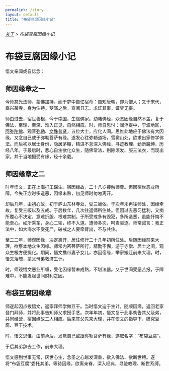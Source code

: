 ```yaml
---
permalink: /story
layout: default
title: "布袋豆腐因缘小记"
---
```


<div style="font-style: italic;"><a href="/about">关于</a> &gt; <span>布袋豆腐因缘小记</span></div>

# 布袋豆腐因缘小记

悟文亲闻或自忆念：

## 师因缘章之一

今师慈光法师，蒙佛加持，而于梦中自忆宿命：自知唐朝，即为僧人；又于宋代，嘉兴某寺，身为住持。梦寤之后，查阅县志，求证其事，证梦无妄。

师由过去，宿世善根，今于<abbr title="中国：指正法所住持处的中心地区。">中国</abbr>，生信佛家。幼睹佛经，众恶因缘自然不盖，复于佛法，至理、至深、难入正见，自然相应。时，师自思忖：阎浮提中，宁波地区，<abbr title="阿弥陀佛：即丰干禅师。">阿弥陀佛</abbr>、观音<abbr title="弥勒：即布袋和尚。">弥勒</abbr>、<abbr title="文殊：即寒山。">文殊</abbr><abbr title="普贤：即拾得。">普贤</abbr>，五位大士，应化人间。思惟此地应于佛法有大因缘，又念自己或于弥勒菩萨有缘。遂发心往弥勒道场，雪窦山处，欲求出家修学佛法。而后初以居士身份，隐居茅棚，精进不怠深入佛经，寻迹教理、勤断魔缚，历经八年。于最后时，悲心自生欲化众生，随佛常法，剔除须发、服三法衣，而现出家。并于当地摄受有缘，经十余载。

## 师因缘章之二

时年悟文，正在上海打工谋生。宿因缘故，二十八岁接触师尊。但因宿世恶业所障，今失正念时多造恶，因缘未熟，初见师时匆匆离开。

却后几年，由初心故，初于庐山东林寺处，受三皈依。于次年末再往师处，因缘牵故，复受三皈以及五戒。于后数年，几次往返师所住处。但因过去恶习猛利，又痴所覆心不决定，意难折服、根难禁制。于所受戒多有毁犯，多所造恶，虽能忏悔不能至心。如所乘车，身心二轮，终不入道。遭师多次，呵责驱逐。师常诫言：我正法中，如大海水不受死尸，破戒之人要牵臂出，不与共住。

至二二年，师观因缘，决定离开，居住修行二十几年初所住处。后随因缘前来大理，欲察本地众生因缘。师常内密菩萨所行，精勤不懈，游于寺僧、居士之间，观众生根方便摄化。期间，悟文携带妻子女儿，亦因宿缘，举家搬迁前来大理。时，悟文落魄，蒙父母弟救济生计。

时，师观悟文恶业所缠，受化因缘暂未成熟，不堪法器。又于世间受恶苦报，于障难中，不能发起世间财利之因。

## 布袋豆腐因缘章

师遂起因点拨悟文，返家拜师学做豆干。当时悟文迫于生计，随顺因缘，返回老家登门拜师，并将此事告知师父求授手艺。次年年初，悟文复于此事劝告其父及弟，共同经营，宿因缘故二人相应。后来其父先来大理，并在悟文的指导下，研究豆腐、豆干技术。

时，悟文思惟，由前承后，发觉自己或跟弥勒菩萨有缘，遂取名字：“布袋豆腐”。

于后其弟辞去工作，前来大理。

悟文感到世事无常，厌世心生，念圣之心越发深重，欲入佛法、欲断世缚。遂将“布袋豆腐”委托其弟，等待因缘，欲离亲眷，深入经典，寻迹教理、断世系缚。
